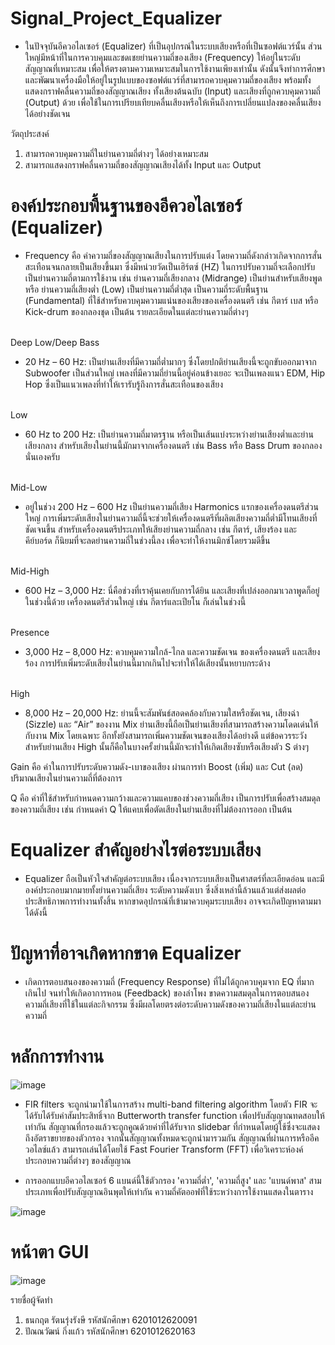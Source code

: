 # Signal_Project_Equalizer

- ในปัจจุบันอีควอไลเซอร์ (Equalizer) ที่เป็นอุปกรณ์ในระบบเสียงหรือที่เป็นซอฟต์แวร์นั้น ส่วนใหญ่มีหน้าที่ในการควบคุมและชดเชยย่านความถี่ของเสียง (Frequency) ให้อยู่ในระดับสัญญาณที่เหมาะสม เพื่อให้ตรงตามความเหมาะสมในการใช้งานเพียงเท่านั้น
ดังนั้นจึงทำการศึกษาและพัฒนาเครื่องมือให้อยู่ในรูปแบบของซอฟต์แวร์ที่สามารถควบคุมความถี่ของเสียง พร้อมทั้งแสดงกราฟคลื่นความถี่ของสัญญาณเสียง ทั้งเสียงต้นฉบับ (Input) และเสียงที่ถูกควบคุมความถี่ (Output) ด้วย เพื่อใช้ในการเปรียบเทียบคลื่นเสียงหรือให้เห็นถึงการเปลี่ยนแปลงของคลื่นเสียงได้อย่างชัดเจน

วัตถุประสงค์
1. สามารถควบคุมความถี่ในย่านความถี่ต่างๆ ได้อย่างเหมาะสม
2. สามารถแสดงกราฟคลื่นความถี่ของสัญญาณเสียงได้ทั้ง Input และ Output

# องค์ประกอบพื้นฐานของอีควอไลเซอร์ (Equalizer)
- Frequency คือ ค่าความถี่ของสัญญาณเสียงในการปรับแต่ง โดยความถี่ดังกล่าวเกิดจากการสั่นสะเทือนจนกลายเป็นเสียงขึ้นมา ซึ่งมีหน่วยวัดเป็นเฮิร์ตซ์ (HZ) ในการปรับความถี่จะเลือกปรับเป็นย่านความถี่ตามการใช้งาน เช่น ย่านความถี่เสียงกลาง (Midrange) เป็นย่านสำหรับเสียงพูด หรือ ย่านความถี่เสียงต่ำ (Low) เป็นย่านความถี่ต่ำสุด เป็นความถี่ระดับพื้นฐาน (Fundamental) ที่ใช้สำหรับควบคุมความแน่นของเสียงของเครื่องดนตรี เช่น กีตาร์ เบส หรือ Kick-drum ของกลองชุด เป็นต้น
รายละเอียดในแต่ละย่านความถี่ต่างๆ

<br>Deep Low/Deep Bass</br>
- 20 Hz – 60 Hz: เป็นย่านเสียงที่มีความถี่ต่ำมากๆ ซึ่งโดยปกติย่านเสียงนี้จะถูกขับออกมาจาก Subwoofer เป็นส่วนใหญ่ เพลงที่มีความถี่ย่านนี้อยู่ค่อนข้างเยอะ จะเป็นเพลงแนว EDM, Hip Hop ซึ่งเป็นแนวเพลงที่ทำให้เรารับรู้ถึงการสั่นสะเทือนของเสียง

<br>Low</br>
- 60 Hz to 200 Hz: เป็นย่านความถี่มาตรฐาน หรือเป็นเส้นแบ่งระหว่างย่านเสียงต่ำและย่านเสียงกลาง สำหรับเสียงในย่านนี้มักมาจากเครื่องดนตรี เช่น Bass หรือ Bass Drum ของกลองนั่นเองครับ

<br>Mid-Low</br>
- อยู่ในช่วง 200 Hz – 600 Hz เป็นย่านความถี่เสียง Harmonics แรกของเครื่องดนตรีส่วนใหญ่ การเพิ่มระดับเสียงในย่านความถี่นี้จะช่วยให้เครื่องดนตรีที่ผลิตเสียงความถี่ต่ำมีโทนเสียงที่ชัดเจนขึ้น สำหรับเครื่องดนตรีประเภทให้เสียงย่านความถี่กลาง เช่น กีตาร์, เสียงร้อง และ คีย์บอร์ด ก็นิยมที่จะลดย่านความถี่ในช่วงนี้ลง เพื่อจะทำให้งานมิกซ์โดยรวมดีขึ้น

<br>Mid-High<br>
- 600 Hz – 3,000 Hz: นี่คือช่วงที่เราคุ้นเคยกับการได้ยิน และเสียงที่เปล่งออกมาเวลาพูดก็อยู่ในช่วงนี้ด้วย เครื่องดนตรีส่วนใหญ่ เช่น กีตาร์และเปียโน ก็เล่นในช่วงนี้ 

<br>Presence</br>
- 3,000 Hz – 8,000 Hz: ควบคุมความใกล้-ไกล และความชัดเจน ของเครื่องดนตรี และเสียงร้อง การปรับเพิ่มระดับเสียงในย่านนี้มากเกินไปจะทำให้ได้เสียงนั้นหยาบกระด้าง

<br>High</br>
- 8,000 Hz – 20,000 Hz: ย่านนี้จะสัมพันธ์สอดคล้องกับความใสหรือชัดเจน, เสียงฉ่า (Sizzle) และ “Air” ของงาน Mix 
ย่านเสียงนี้ถือเป็นย่านเสียงที่สามารถสร้างความโดดเด่นให้กับงาน Mix โดยเฉพาะ อีกทั้งยังสามารถเพิ่มความชัดเจนของเสียงได้อย่างดี แต่ข้อควรระวังสำหรับย่านเสียง High นั้นก็คือในบางครั้งย่านนี้มักจะทำให้เกิดเสียงซับหรือเสียงตัว S ต่างๆ

Gain คือ ค่าในการปรับระดับความดัง-เบาของเสียง ผ่านการทำ Boost (เพิ่ม) และ Cut (ลด) ปริมาณเสียงในย่านความถี่ที่ต้องการ

Q คือ ค่าที่ใช้สำหรับกำหนดความกว้างและความแคบของช่วงความถี่เสียง เป็นการปรับเพื่อสร้างสมดุลของความถี่เสียง เช่น กำหนดค่า Q ให้แคบเพื่อตัดเสียงในย่านเสียงที่ไม่ต้องการออก เป็นต้น

# Equalizer สำคัญอย่างไรต่อระบบเสียง
- Equalizer ถือเป็นหัวใจสำคัญต่อระบบเสียง เนื่องจากระบบเสียงเป็นศาสตร์ที่ละเอียดอ่อน และมีองค์ประกอบมากมายทั้งย่านความถี่เสียง ระดับความดังเบา ซึ่งสิ่งเหล่านี้ล้วนแล้วแต่ส่งผลต่อประสิทธิภาพการทำงานทั้งสิ้น หากขาดอุปกรณ์ที่เข้ามาควบคุมระบบเสียง อาจจะเกิดปัญหาตามมาได้ดังนี้

# ปัญหาที่อาจเกิดหากขาด Equalizer
- เกิดการตอบสนองของความถี่ (Frequency Response) ที่ไม่ได้ถูกควบคุมจาก EQ ที่มากเกินไป จนทำให้เกิดอาการหอน (Feedback) ของลำโพง
ขาดความสมดุลในการตอบสนองความถี่เสียงที่ใช้ในแต่ละกิจกรรม ซึ่งมีผลโดยตรงต่อระดับความดังของความถี่เสียงในแต่ละย่านความถี่

# หลักการทำงาน
![image](https://user-images.githubusercontent.com/69310175/203768237-44f0435b-2d93-4028-956c-4287aad0ae9b.png)
 
- FIR filters จะถูกนำมาใช้ในการสร้าง multi-band filtering algorithm โดยตัว FIR จะได้รับได้รับค่าสัมประสิทธิ์จาก Butterworth transfer function เพื่อปรับสัญญาณทดสอบให้เท่ากัน
สัญญาณที่กรองแล้วจะถูกคูณด้วยค่าที่ได้รับจาก slidebar ที่กำหนดโดยผู้ใช้ซึ่งจะแสดงถึงอัตราขยายของตัวกรอง จากนั้นสัญญาณทั้งหมดจะถูกนำมารวมกัน
สัญญาณที่ผ่านการหรืออีควอไลซ์แล้ว สามารถเล่นได้โดยใช้ Fast Fourier Transform (FFT) เพื่อวิเคราะห์องค์ประกอบความถี่ต่างๆ ของสัญญาณ

- การออกแบบอีควอไลเซอร์ 6 แบนด์นี้ใช้ตัวกรอง 'ความถี่ต่ำ', 'ความถี่สูง' และ 'แบนด์พาส' สามประเภทเพื่อปรับสัญญาณอินพุตให้เท่ากัน ความถี่คัตออฟที่ใช้ระหว่างการใช้งานแสดงในตาราง

![image](https://user-images.githubusercontent.com/69310175/203768518-535fdb52-cb1d-4aaf-8202-a9d0fa9442fd.png)

# หน้าตา GUI
![image](https://user-images.githubusercontent.com/69310175/203768689-a95a00fb-5a20-4bc1-8f02-05aaad923860.png)

รายชื่อผู้จัดทำ
1. ธนกฤต รัตนรุ่งรังษี  รหัสนักศึกษา 6201012620091
2. ปัณณวัฒน์ กิ่งแก้ว  รหัสนักศึกษา 6201012620163

